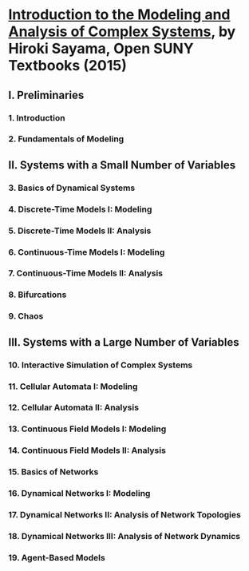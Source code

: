 # [Introduction to the Modeling and Analysis of Complex Systems][homepage], by Hiroki Sayama, Open SUNY Textbooks (2015)

[homepage]: http://textbooks.opensuny.org/introduction-to-the-modeling-and-analysis-of-complex-systems/

## I. Preliminaries

### 1. Introduction

### 2. Fundamentals of Modeling

## II. Systems with a Small Number of Variables

### 3. Basics of Dynamical Systems

### 4. Discrete-Time Models I: Modeling

### 5. Discrete-Time Models II: Analysis

### 6. Continuous-Time Models I: Modeling

### 7. Continuous-Time Models II: Analysis

### 8. Bifurcations

### 9. Chaos

## III. Systems with a Large Number of Variables

### 10. Interactive Simulation of Complex Systems

### 11. Cellular Automata I: Modeling

### 12. Cellular Automata II: Analysis

### 13. Continuous Field Models I: Modeling

### 14. Continuous Field Models II: Analysis

### 15. Basics of Networks

### 16. Dynamical Networks I: Modeling

### 17. Dynamical Networks II: Analysis of Network Topologies

### 18. Dynamical Networks III: Analysis of Network Dynamics

### 19. Agent-Based Models


